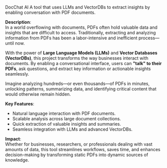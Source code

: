 DocChat AI
A tool that uses LLMs and VectorDBs to extract insights by enabling conversation with PDF documents.


**Description**:  
In a world overflowing with documents, PDFs often hold valuable data and insights that are difficult to access. Traditionally, extracting and analyzing information from PDFs has been a labor-intensive and inefficient process—until now.  

With the power of **Large Language Models (LLMs)** and **Vector Databases (VectorDBs)**, this project transforms the way businesses interact with documents. By enabling a conversational interface, users can **"talk" to their PDFs**, ask questions, and extract key information or actionable insights seamlessly.  

Imagine analyzing hundreds—or even thousands—of PDFs in minutes, unlocking patterns, summarizing data, and identifying critical content that would otherwise remain hidden.  

**Key Features**:  
- Natural language interaction with PDF documents.  
- Scalable analysis across large document collections.  
- Quick extraction of valuable insights and summaries.  
- Seamless integration with LLMs and advanced VectorDBs.  

**Impact**:  
Whether for businesses, researchers, or professionals dealing with vast amounts of data, this tool streamlines workflows, saves time, and enhances decision-making by transforming static PDFs into dynamic sources of knowledge.  

